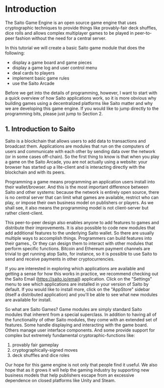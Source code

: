 # Introduction

The Saito Game Engine is an open source game engine that uses cryptographic techniques to provide things like provably-fair deck shuffles, dice rolls and allows complex multiplayer games to be played in peer-to-peer fashion without the need for a central server.

In this tutorial we will create a basic Saito game module that does the following:

 - display a game board and game pieces
 - display a game log and user control menu
 - deal cards to players 
 - implement basic game rules
 - use the Saito Arcade

Before we get into the details of programming, however, I want to start with a quick overview of how Saito applications work, so it is more obvious why building games using a decentralized platforms like Saito matter and why we are developing this game engine. If you would like to jump directly to the programming bits, please just jump to Section 2.


## 1. Introduction to Saito

Saito is a blockchain that allows users to add data to transactions and broadcast them. Applications are modules that run on the computers of users and communicate with each other by sending data over the network (or in some cases off-chain). So the first thing to know is that when you play a game on the Saito Arcade, you are not actually using a website: your browser has started up a lite-client and is interacting directly with the blockchain and with its peers.

Programming a game means programming an application users install into their wallet/browser. And this is the most important difference between Saito and other systems: because the network is entirely open source, there is no central server that can limit what games are available, restrict who can play, or impose their own business model on publishers or players. As we shall see, it also means the programming model is not client-server but rather client-client.

This peer-to-peer design also enables anyone to add features to games and distribute their improvements. It is also possible to code new modules that add additional features to the underlying Saito wallet. So there are usually multiple ways to accomplish things. Programmers can build features into their games., Or they can design them to interact with other modules that perform specific functions. Bitcoin and Ethereum payment channels are trivial to get running atop Saito, for instance, so it is possible to use Saito to send and receive payments in other cryptocurrencies.

If you are interested in exploring which applications are available and getting a sense for how this works in practice, we recommend checking out the Saito Email (https://saito.io/email) application. Click on the "Settings" menu to see which applications are installed in your version of Saito by default. If you would like to install more, click on the "AppStore" sidebar (itself a distributed application) and you'll be able to see what new modules are available for install.

So what are Saito Games? Game modules are simply standard Saito modules that inherent from a special superclass. In addition to having all of the functionality of other Saito modules, they come with an extended set of features. Some handle displaying and interacting with the game board. Others manage user interface components. And some provide support for complex but extremely fundamental cryptoraphic-functions like:

1. provably fair gameplay
2. cryptographically-signed moves
3. deck shuffles and dice roles

Our hope for this game engine is not only that people find it useful. We also hope that as it grows it will help the gaming industry by supporting new business models that help publishers escape from an excessive dependence on closed platforms like Unity and Steam.


